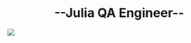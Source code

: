 <div align="center">
<h1 align="center"> --Julia QA Engineer-- </h1>
</div>
<img src="https://geekflare.com/wp-content/uploads/2020/11/best-software-testing-tools.png">
<!--
**Juliadisarli/Juliadisarli** is a ✨ _special_ ✨ repository because its `README.md` (this file) appears on your GitHub profile.

- 🔭 I’m currently working on OCASA
- 🌱 I’m currently learning Automation Testing
- 📫 How to reach me: julidisarli@gmail.com

-->
### ⚙️ &nbsp;GitHub Analytics

<p align="center">
<a href="https://github.com/ArisGuimera">
  <img height="180em" src="https://github-readme-stats-eight-theta.vercel.app/api?username=ArisGuimera&show_icons=true&theme=algolia&include_all_commits=true&count_private=true"/>
  <img height="180em" src="https://github-readme-stats-eight-theta.vercel.app/api/top-langs/?username=julidisarli=compact&langs_count=8&theme=algolia"/>
</a>
</p>
